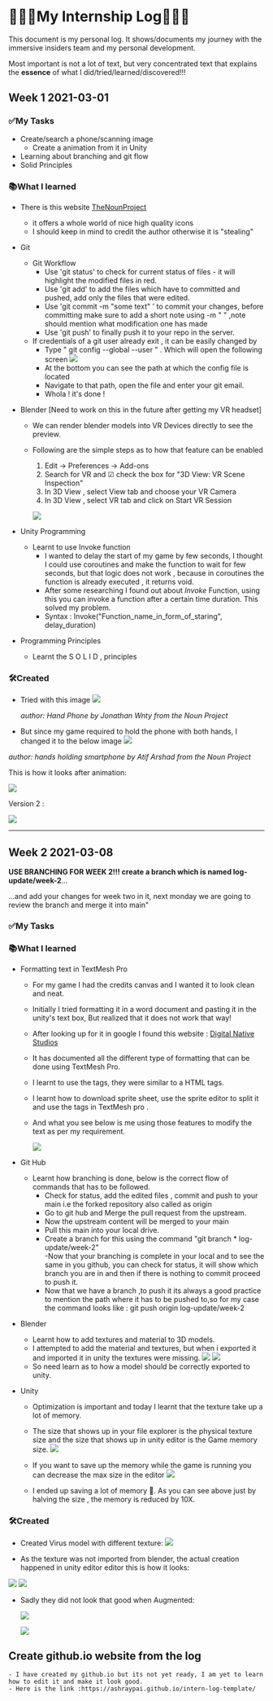# 🚀🚀🚀My Internship Log🚀🚀🚀

This document is my personal log. It shows/documents my journey with the immersive insiders team and my personal development.

Most important is not a lot of text, but very concentrated text that explains the **essence** of what I did/tried/learned/discovered!!!

## Week 1 2021-03-01

### ✅My Tasks
- Create/search a phone/scanning image
    - Create a animation from it in Unity
- Learning about branching and git flow
- Solid Principles   

### 📚What I learned
- There is this website [TheNounProject](https://thenounproject.com/)
    - it offers a whole world of nice high quality icons
    - I should keep in mind to credit the author otherwise it is "stealing"

- Git
    - Git Workflow
        -  Use 'git status' to check for current status of files - it will highlight the modified files in red.
        - Use 'git add' to add the files which have to committed and pushed, add only the files that were edited.
        - Use 'git commit -m "some text" ' to commit your changes, before committing make sure to add a short note using -m " " ,note should mention what modification one has made
        - Use 'git push' to finally push it to your repo in the server.
    - If credentials of a git user already exit , it can be easily changed by 
        - Type  " git config --global --user " . Which will open the following screen
        ![](img/Git_Config_snipping.JPG) 
        - At the bottom you can see the path at which the config file is located 
        - Navigate to that path, open the file and enter your git email.
        - Whola ! it's done !

- Blender [Need to work on this in the future after getting my VR headset]
    - We can render blender models into VR Devices directly to see the preview.
    - Following are the simple steps as to how that feature can be enabled
        1. Edit -> Preferences -> Add-ons
        2. Search for VR and ☑ check the box for "3D View: VR Scene Inspection"
        3. In 3D View , select View tab and choose your VR Camera
        4. In 3D View , select VR tab and click on Start VR Session
        
        ![](Vid/Blender-VR.gif) 


- Unity Programming
    - Learnt to use Invoke function 
        - I wanted to delay the start of my game by few seconds, I thought I could use coroutines and make the function to wait for few seconds, but that logic does not work , because in coroutines the function is already executed , it returns void.
        - After some researching I found out about *Invoke* Function, using this you can invoke a function after a certain time duration. This solved my problem. 
        - Syntax : Invoke("Function_name_in_form_of_staring", delay_duration)
    

- Programming Principles 
    - Learnt the S O L I D , principles 

### 🛠Created
- Tried with this image 
 ![](img/HandPhone.png)

    *author: Hand Phone by Jonathan Wnty from the Noun Project*


- But since my game required to hold the phone with both hands, I changed it to the below image ![](img/holding_smartphone.png)

*author: hands holding smartphone by Atif Arshad from the Noun Project*

This is how it looks after animation: 

![](Vid/MobileAnimation.gif) 

Version 2 :

![](Vid/MobileAnimationv2.gif) 

-------------------------------------

## Week 2 2021-03-08

**USE BRANCHING FOR WEEK 2!!! create a branch which is named log-update/week-2**...

...and add your changes for week two in it, next monday we are going to review the branch and merge it into main"

### ✅My Tasks

### 📚What I learned
- Formatting text in TextMesh Pro
    - For my game I had the credits canvas and I wanted  it to look clean and neat.
    - Initially I tried formatting it in a word document and pasting it in the unity's text box, But realized that it does not work that way!
    - After looking up for it in google I found this website :
    [Digital Native Studios](http://digitalnativestudios.com/textmeshpro/docs/)
    - It has documented all the different type of formatting that can be done using TextMesh Pro.
    - I learnt to use the tags, they were similar to a HTML tags.
    - I learnt how to download sprite sheet, use the sprite editor to split it and use the tags in TextMesh pro .
    -  And what you see below is me using those features to modify the text as per my requirement.

        ![](Vid/CreditCanvas.gif) 
- Git Hub
    - Learnt how branching is done, below is the correct flow of commands that has to be followed.
        - Check for status, add the edited files , commit and push to your main i.e the forked repository also called as origin 
        - Go to git hub and Merge the pull request from the upstream.
        - Now the upstream content will be merged to your main 
        - Pull this main into your local drive.
        - Create a branch for this using the command "git branch * log-update/week-2"  
        -Now that your branching is complete in your local and to see the same in you github, you can check for status, it will show which branch you are in and then if there is nothing to commit proceed to push it.
        - Now that we have a branch ,to push it its always a good practice to mention the path where it has to be pushed to,so for my case the command looks like : git push origin log-update/week-2

- Blender
    - Learnt how to add textures and material to 3D models.
    - I attempted to add the material and textures, but when i exported it and imported it in unity the textures were missing.
    ![](img/blender_texture.PNG) 
    ![](img/blender_texture2.PNG)  
    - So need learn as to how a model should be correctly exported to unity.

- Unity
    - Optimization is important and today I learnt that the texture take up a lot of memory.
    - The size that shows up in your file explorer is the physical texture size and the size that shows up in unity editor is the Game memory size.
     ![](img/imgsize.png) 
     
     - If you want to save up the memory while the game is running you can decrease the max size in the editor
     ![](Vid/Texture_Size_reduction.gif) 
     - I ended up saving a lot of memory 💾. As you can see above just by halving the size , the memory is reduced by 10X.  

### 🛠Created

- Created Virus model with different texture:
![](Vid/virus_texture.gif) 


- As the texture was not imported from blender, the actual creation happened in unity editor editor this is how it looks: 

![](Vid/Virus_newtexture1.gif) 
![](Vid/Virus_newtexture2.gif) 

- Sadly they did not look that good when Augmented:

    ![](Vid/Virus_AR1.gif)
    
    ![](Vid/Virus_AR2.gif)

## Create github.io website from the log

    - I have created my github.io but its not yet ready, I am yet to learn how to edit it and make it look good.
    - Here is the link :https://ashraypai.github.io/intern-log-template/
    


